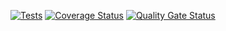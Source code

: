 [![Tests](https://github.com/ULL-ESIT-INF-DSI-2425/prct09-sockets-funko-app-DiegoHdezToledo/actions/workflows/ci.yml/badge.svg)](https://github.com/ULL-ESIT-INF-DSI-2425/prct09-sockets-funko-app-DiegoHdezToledo/actions/workflows/ci.yml)
[![Coverage Status](https://coveralls.io/repos/github/ULL-ESIT-INF-DSI-2425/prct09-sockets-funko-app-DiegoHdezToledo/badge.svg)](https://coveralls.io/github/ULL-ESIT-INF-DSI-2425/prct09-sockets-funko-app-DiegoHdezToledo)
[![Quality Gate Status](https://sonarcloud.io/api/project_badges/measure?project=ULL-ESIT-INF-DSI-2425_sonarqube-cloud-github-actions&metric=alert_status)](https://sonarcloud.io/summary/new_code?id=ULL-ESIT-INF-DSI-2425_sonarqube-cloud-github-actions)
